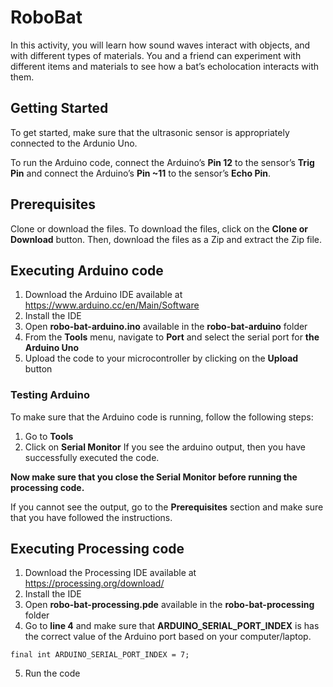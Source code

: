 # RoboBat

In this activity, you will learn how sound waves interact with objects, and with different types of materials. You and a friend can experiment with different items and materials to see how a bat’s echolocation interacts with them.

## Getting Started
To get started, make sure that the ultrasonic sensor is appropriately connected to the Ardunio Uno.

To run the Arduino code, connect the Arduino’s **Pin 12** to the sensor’s **Trig Pin** and connect the Arduino’s **Pin ~11** to the sensor’s **Echo Pin**.

## Prerequisites

Clone or download the files. To download the files, click on the **Clone or Download** button. Then, download the files as a Zip and extract the Zip file.

## Executing Arduino code


1. Download the Arduino IDE available at https://www.arduino.cc/en/Main/Software
2. Install the IDE
3. Open **robo-bat-arduino.ino** available in the **robo-bat-arduino** folder
4. From the **Tools** menu, navigate to **Port** and select the serial port for **the Arduino Uno**
5. Upload the code to your microcontroller by clicking on the **Upload** button

### Testing Arduino

To make sure that the Arduino code is running, follow the following steps:
1. Go to **Tools**
2. Click on **Serial Monitor**
If you see the arduino output, then you have successfully executed the code.

**Now make sure that you close the Serial Monitor before running the processing code.**

If you cannot see the output, go to the **Prerequisites** section and make sure that you have followed the instructions.

## Executing Processing code
1. Download the Processing IDE available at https://processing.org/download/
2. Install the IDE
3. Open **robo-bat-processing.pde** available in the **robo-bat-processing** folder
4. Go to **line 4** and make sure that **ARDUINO_SERIAL_PORT_INDEX** is has the correct value of the Arduino port based on your computer/laptop.

```final int ARDUINO_SERIAL_PORT_INDEX = 7;```

5. Run the code
